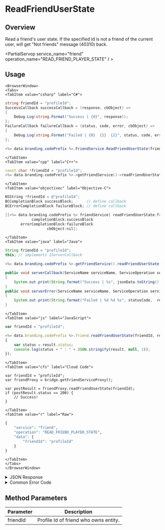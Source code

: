 # ReadFriendUserState
## Overview
Read a friend's user state. If the specified Id is not a friend of the current user, will get "Not friends" message (40310) back.


<PartialServop service_name="friend" operation_name="READ_FRIEND_PLAYER_STATE" / >

## Usage

```mdx-code-block
<BrowserWindow>
<Tabs>
<TabItem value="csharp" label="C#">
```

```csharp
string friendId = "profileId";
SuccessCallback successCallback = (response, cbObject) =>
{
    Debug.Log(string.Format("Success | {0}", response));
};
FailureCallback failureCallback = (status, code, error, cbObject) =>
{
    Debug.Log(string.Format("Failed | {0}  {1}  {2}", status, code, error));
};

<%= data.branding.codePrefix %>.FriendService.ReadFriendUserState(friendId, successCallback, failureCallback);
```

```mdx-code-block
</TabItem>
<TabItem value="cpp" label="C++">
```

```cpp
const char *friendId = "profileId";
<%= data.branding.codePrefix %>->getFriendService()->readFriendUserState(friendId, this);
```

```mdx-code-block
</TabItem>
<TabItem value="objectivec" label="Objective-C">
```

```objectivec
NSString *friendId = @"profileId";
BCCompletionBlock successBlock;      // define callback
BCErrorCompletionBlock failureBlock; // define callback

[[<%= data.branding.codePrefix %> friendService] readFriendUserState:friendId
            completionBlock:successBlock
       errorCompletionBlock:failureBlock
                   cbObject:nil];
```

```mdx-code-block
</TabItem>
<TabItem value="java" label="Java">
```

```java
String friendId = "profileId";
this; // implements IServerCallback

<%= data.branding.codePrefix %>.getFriendService().readFriendUserState(friendId, this);

public void serverCallback(ServiceName serviceName, ServiceOperation serviceOperation, JSONObject jsonData)
{
    System.out.print(String.format("Success | %s", jsonData.toString()));
}
public void serverError(ServiceName serviceName, ServiceOperation serviceOperation, int statusCode, int reasonCode, String jsonError)
{
    System.out.print(String.format("Failed | %d %d %s", statusCode,  reasonCode, jsonError.toString()));
}
```

```mdx-code-block
</TabItem>
<TabItem value="js" label="JavaScript">
```

```javascript
var friendId = "profileId";

<%= data.branding.codePrefix %>.friend.readFriendUserState(friendId, result =>
{
	var status = result.status;
	console.log(status + " : " + JSON.stringify(result, null, 2));
});
```

```mdx-code-block
</TabItem>
<TabItem value="cfs" label="Cloud Code">
```

```cfscript
var friendId = "profileId";
var friendProxy = bridge.getFriendServiceProxy();

var postResult = friendProxy.readFriendUserState(friendId);
if (postResult.status == 200) {
    // Success!
}
```

```mdx-code-block
</TabItem>
<TabItem value="r" label="Raw">
```

```r
{
	"service": "friend",
	"operation": "READ_FRIEND_PLAYER_STATE",
	"data": {
		"friendId": "profileId"
	}
}
```

```mdx-code-block
</TabItem>
</Tabs>
</BrowserWindow>
```

<details>
<summary>JSON Response</summary>

```json
{
    "status": 200,
    "data": {
        "vcPurchased": 0,
        "xpCapped": false,
        "experiencePoints": 9796,
        "playerName": "",
        "vcClaimed": 0,
        "parentProfileId": null,
        "countryCode": null,
        "loginCount": 106,
        "server_time": 1449863680011,
        "experienceLevel": 11,
        "entities": [
            {
                "entityId": "a3abc2ad-13ee-47a8-86a5-9c0a83f90314",
                "entityType": "PlayerData",
                "version": 99,
                "data": {
                    "ALL_TIME_SCORE": 1003750
                },
                "acl": {
                    "other": 1
                },
                "createdAt": 1425909205616,
                "updatedAt": 1430338431696
            }
        ],
        "currency": {
            "coin": {
                "purchased": 9975000,
                "balance": 9968735,
                "consumed": 43500,
                "awarded": 37235
            }
        },
        "statistics": {
            "SCORE_STREAK_COUNT": 2
        },
        "abTestingId": 70,
        "id": "bb05182d-ff0c-4740-ae65-482751e74949",
        "profileId": "bb05182d-ff0c-4740-ae65-482751e74949"
    }
}
```
</details>

<details>
<summary>Common Error Code</summary>

### Status Codes
Code | Name | Description
---- | ---- | -----------
40310 | NOT_FRIENDS  | The specified Id is not a friend of the current user

</details>


## Method Parameters
Parameter | Description
--------- | -----------
friendId | Profile Id of friend who owns entity.


